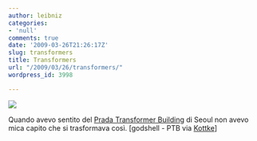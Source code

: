 ```yaml
---
author: leibniz
categories:
- 'null'
comments: true
date: '2009-03-26T21:26:17Z'
slug: transformers
title: Transformers
url: "/2009/03/26/transformers/"
wordpress_id: 3998

---
```

[![](https://blog.godshell.com/blog/uploads/prada_transformer_views.jpg)](https://blog.godshell.com/blog/uploads/prada_transformer_views.jpg)

Quando avevo sentito del [Prada Transformer Building](https://www.prada-transformer.com/) di Seoul non avevo mica capito che si trasformava così. [godshell - PTB via [Kottke](https://www.kottke.org/09/03/more-than-meets-the-ibeam)]

